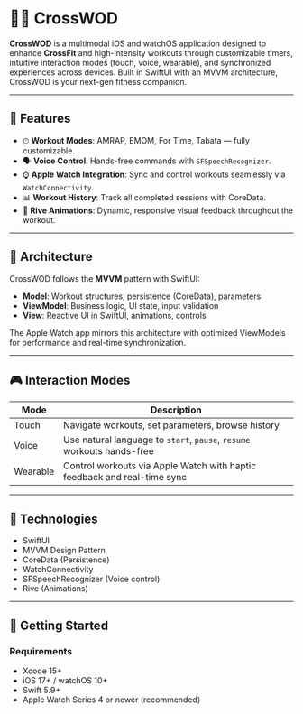 # 🏋️‍♂️ CrossWOD

**CrossWOD** is a multimodal iOS and watchOS application designed to enhance **CrossFit** and high-intensity workouts through customizable timers, intuitive interaction modes (touch, voice, wearable), and synchronized experiences across devices. Built in SwiftUI with an MVVM architecture, CrossWOD is your next-gen fitness companion.

---

## 📱 Features

- ⏱ **Workout Modes**: AMRAP, EMOM, For Time, Tabata — fully customizable.
- 🗣 **Voice Control**: Hands-free commands with `SFSpeechRecognizer`.
- ⌚️ **Apple Watch Integration**: Sync and control workouts seamlessly via `WatchConnectivity`.
- 📊 **Workout History**: Track all completed sessions with CoreData.
- 🎨 **Rive Animations**: Dynamic, responsive visual feedback throughout the workout.

---

## 🧱 Architecture

CrossWOD follows the **MVVM** pattern with SwiftUI:

- **Model**: Workout structures, persistence (CoreData), parameters
- **ViewModel**: Business logic, UI state, input validation
- **View**: Reactive UI in SwiftUI, animations, controls

The Apple Watch app mirrors this architecture with optimized ViewModels for performance and real-time synchronization.

---

## 🎮 Interaction Modes

| Mode         | Description                                                                 |
|--------------|-----------------------------------------------------------------------------|
| Touch        | Navigate workouts, set parameters, browse history                          |
| Voice        | Use natural language to `start`, `pause`, `resume` workouts hands-free      |
| Wearable     | Control workouts via Apple Watch with haptic feedback and real-time sync    |

---

## 🧩 Technologies

- SwiftUI
- MVVM Design Pattern
- CoreData (Persistence)
- WatchConnectivity
- SFSpeechRecognizer (Voice control)
- Rive (Animations)

---

## 🚀 Getting Started

### Requirements

- Xcode 15+
- iOS 17+ / watchOS 10+
- Swift 5.9+
- Apple Watch Series 4 or newer (recommended)

